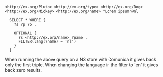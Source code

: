 ```
<http://ex.org/Pluto> <http://ex.org/type> <http://ex.org/Dog>
<http://ex.org/Mickey> <http://ex.org/name> "Lorem ipsum"@nl

```

```
  SELECT * WHERE { 
    ?s ?p ?o .

    OPTIONAL {
      ?s <http://ex.org/name> ?name .
      FILTER(lang(?name) = 'nl')
    }
  }
```

When running the above query on a N3 store with Comunica it gives back only the first triple.
When changing the language in the filter to 'en' it gives back zero results.